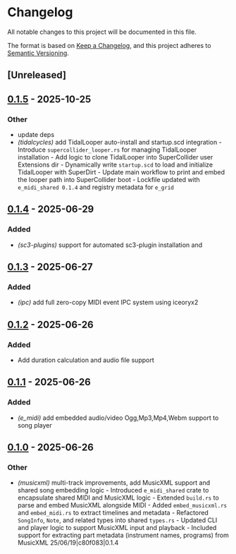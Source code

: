 # Changelog

All notable changes to this project will be documented in this file.

The format is based on [Keep a Changelog](https://keepachangelog.com/en/1.0.0/),
and this project adheres to [Semantic Versioning](https://semver.org/spec/v2.0.0.html).

## [Unreleased]

## [0.1.5](https://github.com/davehorner/e_midi/compare/e_midi_shared-v0.1.4...e_midi_shared-v0.1.5) - 2025-10-25

### Other

- update deps
- *(tidalcycles)* add TidalLooper auto-install and startup.scd integration  - Introduce `supercollider_looper.rs` for managing TidalLooper installation - Add logic to clone TidalLooper into SuperCollider user Extensions dir - Dynamically write `startup.scd` to load and initialize TidalLooper with SuperDirt - Update main workflow to print and embed the looper path into SuperCollider boot - Lockfile updated with `e_midi_shared 0.1.4` and registry metadata for `e_grid`

## [0.1.4](https://github.com/davehorner/e_midi/compare/e_midi_shared-v0.1.3...e_midi_shared-v0.1.4) - 2025-06-29

### Added

- *(sc3-plugins)* support for automated sc3-plugin installation and

## [0.1.3](https://github.com/davehorner/e_midi/compare/e_midi_shared-v0.1.2...e_midi_shared-v0.1.3) - 2025-06-27

### Added

- *(ipc)* add full zero-copy MIDI event IPC system using iceoryx2

## [0.1.2](https://github.com/davehorner/e_midi/compare/e_midi_shared-v0.1.1...e_midi_shared-v0.1.2) - 2025-06-26

### Added

- Add duration calculation and audio file support

## [0.1.1](https://github.com/davehorner/e_midi/compare/e_midi_shared-v0.1.0...e_midi_shared-v0.1.1) - 2025-06-26

### Added

- *(e_midi)* add embedded audio/video Ogg,Mp3,Mp4,Webm  support to song player

## [0.1.0](https://github.com/davehorner/e_midi/releases/tag/e_midi_shared-v0.1.0) - 2025-06-26

### Other

- *(musicxml)* multi-track improvements, add MusicXML support and shared song embedding logic  - Introduced `e_midi_shared` crate to encapsulate shared MIDI and MusicXML logic - Extended `build.rs` to parse and embed MusicXML alongside MIDI - Added `embed_musicxml.rs` and `embed_midi.rs` to extract timelines and metadata - Refactored `SongInfo`, `Note`, and related types into shared `types.rs` - Updated CLI and player logic to support MusicXML input and playback - Included support for extracting part metadata (instrument names, programs) from MusicXML  25/06/19|c80f083|0.1.4

